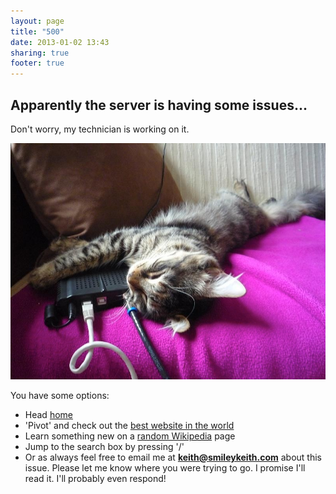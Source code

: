 ```yaml
---
layout: page
title: "500"
date: 2013-01-02 13:43
sharing: true
footer: true
---
```


## Apparently the server is having some issues...


Don't worry, my technician is working on it.
	

![Technician cat](/images/404.jpg)
	
You have some options:

+ Head [home](http://smileykeith.com/)
+ 'Pivot' and check out the [best website in the world](http://calvinandhobbesgifs.tumblr.com)
+ Learn something new on a [random Wikipedia](http://en.wikipedia.org/wiki/Special:Random) page
+ Jump to the search box by pressing '/'
+ Or as always feel free to email me at **<keith@smileykeith.com>** about this issue. Please let me know where you were trying to go. I promise I'll read it. I'll probably even respond!
